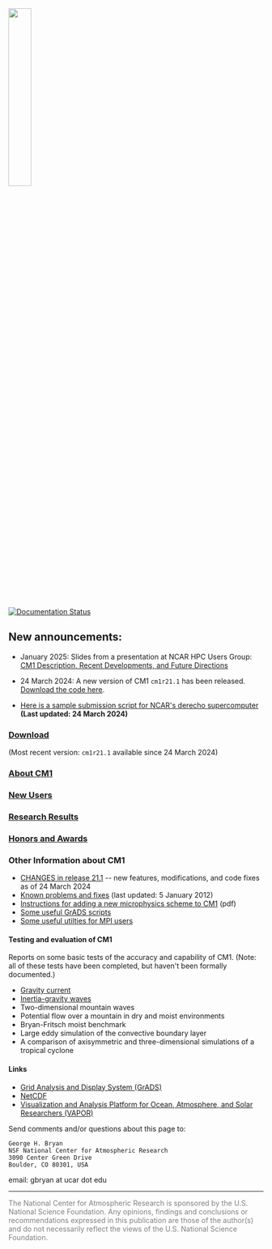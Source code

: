<img src="https://www2.mmm.ucar.edu/people/bryan/cm1/NSF-NCAR_Lockup-UCAR-Dark_102523.png" width="30%"/>

[![Documentation Status](https://readthedocs.org/projects/cm1/badge/?version=latest)](https://cm1.readthedocs.io/en/latest/?badge=latest)

## New announcements:
* January 2025: Slides from a presentation at NCAR HPC Users Group: [CM1 Description, Recent Developments, and Future Directions](https://www2.mmm.ucar.edu/people/bryan/cm1/CM1_NHUG_Slides_Jan2025.pdf)

* 24 March 2024:  A new version of CM1 `cm1r21.1` has been released.  [Download the code here](releases).    

* [Here is a sample submission script for NCAR's derecho supercomputer](utils/cm1run_derecho)  **(Last updated:  24 March 2024)**

### [Download](docs/releases.md)

  (Most recent version:  `cm1r21.1` available since 24 March 2024)

### [About CM1](docs/about.md)

### [New Users](docs/new_users.md)

### [Research Results](docs/research_results.md)

### [Honors and Awards](docs/honors_and_awards.md)

### Other Information about CM1

- [CHANGES in release 21.1](docs/CHANGES) -- new features, modifications, and code fixes as of 24 March 2024
- [Known problems and fixes](docs/known_problems.md) (last updated:  5 January 2012)
- [Instructions for adding a new microphysics scheme to CM1](docs/new_microphysics.pdf) (pdf)
- [Some useful GrADS scripts](docs/grads.md)
- [Some useful utilties for MPI users](docs/utils.md)

#### Testing and evaluation of CM1

Reports on some basic tests of the accuracy and capability of CM1.  (Note:  all of these tests have been completed, but haven't been formally documented.)

- [Gravity current](https://www2.mmm.ucar.edu/people/bryan/cm1/test_gravity_current)
- [Inertia-gravity waves](https://www2.mmm.ucar.edu/people/bryan/cm1/test_inertia_gravity_waves)
- Two-dimensional mountain waves
- Potential flow over a mountain in dry and moist environments
- Bryan-Fritsch moist benchmark
- Large eddy simulation of the convective boundary layer
- A comparison of axisymmetric and three-dimensional simulations of a tropical cyclone

#### Links

- [Grid Analysis and Display System (GrADS)](http://cola.gmu.edu/grads)
- [NetCDF](http://www.unidata.ucar.edu/software/netcdf)
- [Visualization and Analysis Platform for Ocean, Atmosphere, and Solar Researchers (VAPOR)](http://www.vapor.ucar.edu)

Send comments and/or questions about this page to:

```
George H. Bryan
NSF National Center for Atmospheric Research
3090 Center Green Drive
Boulder, CO 80301, USA
```
email: gbryan at ucar dot edu
<hr>
<font color="gray">
The National Center for Atmospheric Research is sponsored by the U.S. National Science Foundation. Any opinions, findings and conclusions or recommendations expressed in this publication are those of the author(s) and do not necessarily reflect the views of the U.S. National Science Foundation.
</font>
